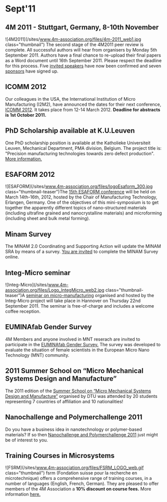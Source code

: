 # Sept'11

<!--break-->
## 4M 2011 - Stuttgart, Germany, 8-10th November


![4M2011](/sites/www.4m-association.org/files/4m-2011_web1.jpg class="thumbnail")
The second stage of the 4M2011 peer review is complete. All successful authors will hear from organisers by Monday 5th September 2011. Authors have a final chance to re-upload their final papers as a Word document until 16th September 2011. Please respect the deadline for this process. Five [invited speakers](/conference/2011/Invited-Speakers-0) have now been confirmed and seven [sponsors](/conference/2011/Our-Sponsors) have signed up. 

## ICOMM 2012

Our colleagues in the USA, the International Institution of Micro Manufacturing (I2M2), have announced the dates for their next conference, [ICOMM 2012](http://www.4m-association.org/event/ICOMM-2012). It takes place from 12-14 March 2012. **Deadline for abstracts is 1st October 2011.**  
    
## PhD Scholarship available at K.U.Leuven

One PhD scholarship position is available at the Katholieke Universiteit Leuven, Mechanical Department, PMA division, Belgium. The project title is: "Precision manufacturing technologies towards zero defect production". [More information.](/content/PhD-scholarship-KULeuven)
  
## ESAFORM 2012

![ESAFORM](/sites/www.4m-association.org/files/logoEsaform_300.jpg class="thumbnail-teaser")The [15th ESAFORM conference](/node/556) will be held on March 14th-16th, 2012, hosted by the Chair of Manufacturing Technology, Erlangen, Germany. One of the objectives of this mini-symposium is to get together the apparently different topics of nano-structured materials (including ultrafine grained and nanocrystalline materials) and microforming (including sheet and bulk metal forming).   
  
## Minam Survey

The MINAM 2.0 Coordinating and Supporting Action will update the MINAM SRA by means of a survey. [You are invited](/content/MINAM-Survey) to complete the MINAM Survey online.
  
## Integ-Micro seminar

![Integ-Micro](/sites/www.4m-association.org/files/Logo_IntegMicro_web2.jpg class="thumbnail-teaser")A [seminar on micro-manufacturing](/event/Integ-micro-seminar) organised and hosted by the Integ-Micro project will take place in Hannover on Thursday 22nd September 2011. The seminar is free-of-charge and includes a welcome coffee reception.
    
## EUMINAfab Gender Survey

4M Members and anyone involved in MNT reserach are invited to participate in the [EUMINAfab Gender Survey.](/content/EUMINAfab-Gender-Survey) The survey was developed to evaluate the situation of female scientists in the European Micro Nano Technology (MNT) community.     
  
## 2011 Summer School on “Micro Mechanical Systems Design and Manufacture”

The 2011 edition of the [Summer School on “Micro Mechanical Systems Design and Manufacture”](/content/2011-Summer-School-Micro-Mechanical-Systems-Design-and-Manufacture) organised by DTU was attended by 20 students representing 7 countries of affiliation and 10 nationalities!  

## Nanochallenge and Polymerchallenge 2011

Do you have a business idea in nanotechnology or polymer-based materials? If so then [Nanochallenge and Polymerchallenge 2011](/content/Nanochallenge-and-Polymerchallenge-2011) just might be of interest to you.  
 
## Training Courses in Microsystems

![FSRM](/sites/www.4m-association.org/files/FSRM_LOGO_web.gif class="thumbnail")
fsrm (Fondation suisse pour la recherche en microtechnique) offers a comprehensive range of training courses, in a number of languages (English, French, German). They are pleased to offer members of the 4M Association a <b>10% discount on course fees.</b> More information [here.](/content/fsrm-training-courses)
